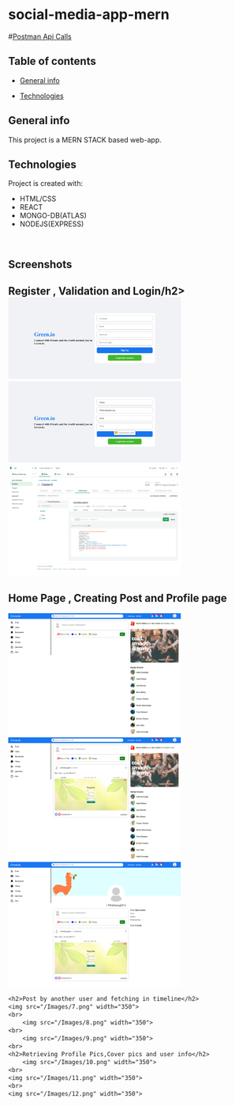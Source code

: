 # social-media-app-mern
#<a href="https://www.getpostman.com/collections/b588edf8ddf1e686ead0">Postman Api Calls </a>
## Table of contents
* [General info](#general-info)

* [Technologies](#technologies)

## General info
This project is a MERN STACK based web-app.

	
## Technologies
Project is created with:
* HTML/CSS
* REACT
* MONGO-DB(ATLAS)
* NODEJS(EXPRESS)


<br>
<h2>Screenshots</h2>
<p>
	<h2>Register , Validation and Login/h2>
		<br>
        <img src="/Images/1.png" width="350" >
		<br>
        <img src="/Images/2.png" width="350" >
		<br>
        <img src="/Images/3.png" width="350">
	<br>
	<h2>Home Page , Creating Post and Profile page</h2>
         <img src="/Images/4.png" width="350">
	<br>
         <img src="/Images/5.png" width="350">
	<br>
	 <img src="/Images/6.png" width="350">
	<br>
       
	<h2>Post by another user and fetching in timeline</h2>
	<img src="/Images/7.png" width="350">
	<br>
        <img src="/Images/8.png" width="350">
	<br>
        <img src="/Images/9.png" width="350">
	<br>
	<h2>Retrieving Profile Pics,Cover pics and user info</h2>
        <img src="/Images/10.png" width="350">
	<br>
	<img src="/Images/11.png" width="350">
	<br>
	<img src="/Images/12.png" width="350">
	
</p>

